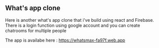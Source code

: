 ## What's app clone

Here is another what's app clone that i've build using react and Firebase.
There is a login function using google account and you can create chatrooms for multiple people

The app is availabe here : https://whatsmax-fa97f.web.app

